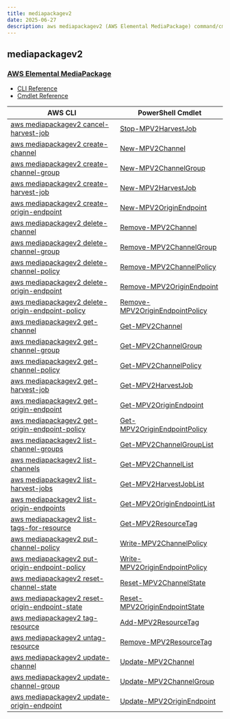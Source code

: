```yaml
---
title: mediapackagev2
date: 2025-06-27
description: aws mediapackagev2 (AWS Elemental MediaPackage) command/cmdlet list.
---
```


## mediapackagev2

### [AWS Elemental MediaPackage](https://aws.amazon.com/mediapackage/)

* [CLI Reference](https://awscli.amazonaws.com/v2/documentation/api/latest/reference/mediapackagev2/index.html)
* [Cmdlet Reference](https://docs.aws.amazon.com/powershell/latest/reference/items/MediaPackageV2_cmdlets.html)

|AWS CLI|PowerShell Cmdlet|
|----|----|
|[aws mediapackagev2 cancel-harvest-job](https://awscli.amazonaws.com/v2/documentation/api/latest/reference/mediapackagev2/cancel-harvest-job.html)|[Stop-MPV2HarvestJob](https://docs.aws.amazon.com/powershell/latest/reference/items/Stop-MPV2HarvestJob.html)|
|[aws mediapackagev2 create-channel](https://awscli.amazonaws.com/v2/documentation/api/latest/reference/mediapackagev2/create-channel.html)|[New-MPV2Channel](https://docs.aws.amazon.com/powershell/latest/reference/items/New-MPV2Channel.html)|
|[aws mediapackagev2 create-channel-group](https://awscli.amazonaws.com/v2/documentation/api/latest/reference/mediapackagev2/create-channel-group.html)|[New-MPV2ChannelGroup](https://docs.aws.amazon.com/powershell/latest/reference/items/New-MPV2ChannelGroup.html)|
|[aws mediapackagev2 create-harvest-job](https://awscli.amazonaws.com/v2/documentation/api/latest/reference/mediapackagev2/create-harvest-job.html)|[New-MPV2HarvestJob](https://docs.aws.amazon.com/powershell/latest/reference/items/New-MPV2HarvestJob.html)|
|[aws mediapackagev2 create-origin-endpoint](https://awscli.amazonaws.com/v2/documentation/api/latest/reference/mediapackagev2/create-origin-endpoint.html)|[New-MPV2OriginEndpoint](https://docs.aws.amazon.com/powershell/latest/reference/items/New-MPV2OriginEndpoint.html)|
|[aws mediapackagev2 delete-channel](https://awscli.amazonaws.com/v2/documentation/api/latest/reference/mediapackagev2/delete-channel.html)|[Remove-MPV2Channel](https://docs.aws.amazon.com/powershell/latest/reference/items/Remove-MPV2Channel.html)|
|[aws mediapackagev2 delete-channel-group](https://awscli.amazonaws.com/v2/documentation/api/latest/reference/mediapackagev2/delete-channel-group.html)|[Remove-MPV2ChannelGroup](https://docs.aws.amazon.com/powershell/latest/reference/items/Remove-MPV2ChannelGroup.html)|
|[aws mediapackagev2 delete-channel-policy](https://awscli.amazonaws.com/v2/documentation/api/latest/reference/mediapackagev2/delete-channel-policy.html)|[Remove-MPV2ChannelPolicy](https://docs.aws.amazon.com/powershell/latest/reference/items/Remove-MPV2ChannelPolicy.html)|
|[aws mediapackagev2 delete-origin-endpoint](https://awscli.amazonaws.com/v2/documentation/api/latest/reference/mediapackagev2/delete-origin-endpoint.html)|[Remove-MPV2OriginEndpoint](https://docs.aws.amazon.com/powershell/latest/reference/items/Remove-MPV2OriginEndpoint.html)|
|[aws mediapackagev2 delete-origin-endpoint-policy](https://awscli.amazonaws.com/v2/documentation/api/latest/reference/mediapackagev2/delete-origin-endpoint-policy.html)|[Remove-MPV2OriginEndpointPolicy](https://docs.aws.amazon.com/powershell/latest/reference/items/Remove-MPV2OriginEndpointPolicy.html)|
|[aws mediapackagev2 get-channel](https://awscli.amazonaws.com/v2/documentation/api/latest/reference/mediapackagev2/get-channel.html)|[Get-MPV2Channel](https://docs.aws.amazon.com/powershell/latest/reference/items/Get-MPV2Channel.html)|
|[aws mediapackagev2 get-channel-group](https://awscli.amazonaws.com/v2/documentation/api/latest/reference/mediapackagev2/get-channel-group.html)|[Get-MPV2ChannelGroup](https://docs.aws.amazon.com/powershell/latest/reference/items/Get-MPV2ChannelGroup.html)|
|[aws mediapackagev2 get-channel-policy](https://awscli.amazonaws.com/v2/documentation/api/latest/reference/mediapackagev2/get-channel-policy.html)|[Get-MPV2ChannelPolicy](https://docs.aws.amazon.com/powershell/latest/reference/items/Get-MPV2ChannelPolicy.html)|
|[aws mediapackagev2 get-harvest-job](https://awscli.amazonaws.com/v2/documentation/api/latest/reference/mediapackagev2/get-harvest-job.html)|[Get-MPV2HarvestJob](https://docs.aws.amazon.com/powershell/latest/reference/items/Get-MPV2HarvestJob.html)|
|[aws mediapackagev2 get-origin-endpoint](https://awscli.amazonaws.com/v2/documentation/api/latest/reference/mediapackagev2/get-origin-endpoint.html)|[Get-MPV2OriginEndpoint](https://docs.aws.amazon.com/powershell/latest/reference/items/Get-MPV2OriginEndpoint.html)|
|[aws mediapackagev2 get-origin-endpoint-policy](https://awscli.amazonaws.com/v2/documentation/api/latest/reference/mediapackagev2/get-origin-endpoint-policy.html)|[Get-MPV2OriginEndpointPolicy](https://docs.aws.amazon.com/powershell/latest/reference/items/Get-MPV2OriginEndpointPolicy.html)|
|[aws mediapackagev2 list-channel-groups](https://awscli.amazonaws.com/v2/documentation/api/latest/reference/mediapackagev2/list-channel-groups.html)|[Get-MPV2ChannelGroupList](https://docs.aws.amazon.com/powershell/latest/reference/items/Get-MPV2ChannelGroupList.html)|
|[aws mediapackagev2 list-channels](https://awscli.amazonaws.com/v2/documentation/api/latest/reference/mediapackagev2/list-channels.html)|[Get-MPV2ChannelList](https://docs.aws.amazon.com/powershell/latest/reference/items/Get-MPV2ChannelList.html)|
|[aws mediapackagev2 list-harvest-jobs](https://awscli.amazonaws.com/v2/documentation/api/latest/reference/mediapackagev2/list-harvest-jobs.html)|[Get-MPV2HarvestJobList](https://docs.aws.amazon.com/powershell/latest/reference/items/Get-MPV2HarvestJobList.html)|
|[aws mediapackagev2 list-origin-endpoints](https://awscli.amazonaws.com/v2/documentation/api/latest/reference/mediapackagev2/list-origin-endpoints.html)|[Get-MPV2OriginEndpointList](https://docs.aws.amazon.com/powershell/latest/reference/items/Get-MPV2OriginEndpointList.html)|
|[aws mediapackagev2 list-tags-for-resource](https://awscli.amazonaws.com/v2/documentation/api/latest/reference/mediapackagev2/list-tags-for-resource.html)|[Get-MPV2ResourceTag](https://docs.aws.amazon.com/powershell/latest/reference/items/Get-MPV2ResourceTag.html)|
|[aws mediapackagev2 put-channel-policy](https://awscli.amazonaws.com/v2/documentation/api/latest/reference/mediapackagev2/put-channel-policy.html)|[Write-MPV2ChannelPolicy](https://docs.aws.amazon.com/powershell/latest/reference/items/Write-MPV2ChannelPolicy.html)|
|[aws mediapackagev2 put-origin-endpoint-policy](https://awscli.amazonaws.com/v2/documentation/api/latest/reference/mediapackagev2/put-origin-endpoint-policy.html)|[Write-MPV2OriginEndpointPolicy](https://docs.aws.amazon.com/powershell/latest/reference/items/Write-MPV2OriginEndpointPolicy.html)|
|[aws mediapackagev2 reset-channel-state](https://awscli.amazonaws.com/v2/documentation/api/latest/reference/mediapackagev2/reset-channel-state.html)|[Reset-MPV2ChannelState](https://docs.aws.amazon.com/powershell/latest/reference/items/Reset-MPV2ChannelState.html)|
|[aws mediapackagev2 reset-origin-endpoint-state](https://awscli.amazonaws.com/v2/documentation/api/latest/reference/mediapackagev2/reset-origin-endpoint-state.html)|[Reset-MPV2OriginEndpointState](https://docs.aws.amazon.com/powershell/latest/reference/items/Reset-MPV2OriginEndpointState.html)|
|[aws mediapackagev2 tag-resource](https://awscli.amazonaws.com/v2/documentation/api/latest/reference/mediapackagev2/tag-resource.html)|[Add-MPV2ResourceTag](https://docs.aws.amazon.com/powershell/latest/reference/items/Add-MPV2ResourceTag.html)|
|[aws mediapackagev2 untag-resource](https://awscli.amazonaws.com/v2/documentation/api/latest/reference/mediapackagev2/untag-resource.html)|[Remove-MPV2ResourceTag](https://docs.aws.amazon.com/powershell/latest/reference/items/Remove-MPV2ResourceTag.html)|
|[aws mediapackagev2 update-channel](https://awscli.amazonaws.com/v2/documentation/api/latest/reference/mediapackagev2/update-channel.html)|[Update-MPV2Channel](https://docs.aws.amazon.com/powershell/latest/reference/items/Update-MPV2Channel.html)|
|[aws mediapackagev2 update-channel-group](https://awscli.amazonaws.com/v2/documentation/api/latest/reference/mediapackagev2/update-channel-group.html)|[Update-MPV2ChannelGroup](https://docs.aws.amazon.com/powershell/latest/reference/items/Update-MPV2ChannelGroup.html)|
|[aws mediapackagev2 update-origin-endpoint](https://awscli.amazonaws.com/v2/documentation/api/latest/reference/mediapackagev2/update-origin-endpoint.html)|[Update-MPV2OriginEndpoint](https://docs.aws.amazon.com/powershell/latest/reference/items/Update-MPV2OriginEndpoint.html)|

